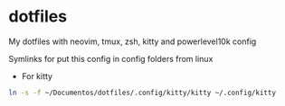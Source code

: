 # dotfiles
My dotfiles with neovim, tmux, zsh, kitty and powerlevel10k config

Symlinks for put this config in config folders from linux

- For kitty
```bash
ln -s -f ~/Documentos/dotfiles/.config/kitty/kitty ~/.config/kitty
```
